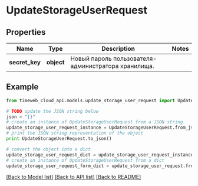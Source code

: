 # UpdateStorageUserRequest


## Properties
Name | Type | Description | Notes
------------ | ------------- | ------------- | -------------
**secret_key** | **object** | Новый пароль пользователя-администратора хранилища. | 

## Example

```python
from timeweb_cloud_api.models.update_storage_user_request import UpdateStorageUserRequest

# TODO update the JSON string below
json = "{}"
# create an instance of UpdateStorageUserRequest from a JSON string
update_storage_user_request_instance = UpdateStorageUserRequest.from_json(json)
# print the JSON string representation of the object
print UpdateStorageUserRequest.to_json()

# convert the object into a dict
update_storage_user_request_dict = update_storage_user_request_instance.to_dict()
# create an instance of UpdateStorageUserRequest from a dict
update_storage_user_request_form_dict = update_storage_user_request.from_dict(update_storage_user_request_dict)
```
[[Back to Model list]](../README.md#documentation-for-models) [[Back to API list]](../README.md#documentation-for-api-endpoints) [[Back to README]](../README.md)


